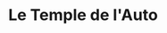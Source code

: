 ---
title: "Le Temple de l'Auto"
url: /montataire/le-temple-de-lauto/
shop: réparation de voitures
---